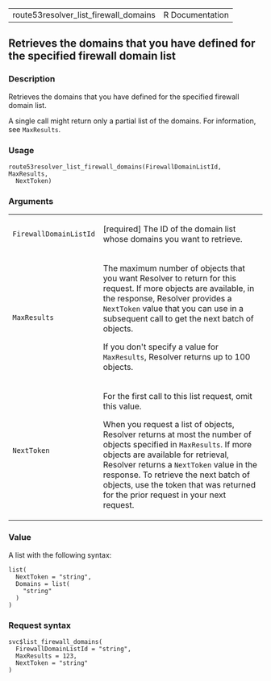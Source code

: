 <table style="width: 100%;">
<tbody>
<tr class="odd">
<td>route53resolver_list_firewall_domains</td>
<td style="text-align: right;">R Documentation</td>
</tr>
</tbody>
</table>

## Retrieves the domains that you have defined for the specified firewall domain list

### Description

Retrieves the domains that you have defined for the specified firewall
domain list.

A single call might return only a partial list of the domains. For
information, see `MaxResults`.

### Usage

    route53resolver_list_firewall_domains(FirewallDomainListId, MaxResults,
      NextToken)

### Arguments

<table>
<colgroup>
<col style="width: 35%" />
<col style="width: 65%" />
</colgroup>
<tbody>
<tr class="odd">
<td><code
id="route53resolver_list_firewall_domains_:_FirewallDomainListId">FirewallDomainListId</code></td>
<td><p>[required] The ID of the domain list whose domains you want to
retrieve.</p></td>
</tr>
<tr class="even">
<td><code
id="route53resolver_list_firewall_domains_:_MaxResults">MaxResults</code></td>
<td><p>The maximum number of objects that you want Resolver to return
for this request. If more objects are available, in the response,
Resolver provides a <code>NextToken</code> value that you can use in a
subsequent call to get the next batch of objects.</p>
<p>If you don't specify a value for <code>MaxResults</code>, Resolver
returns up to 100 objects.</p></td>
</tr>
<tr class="odd">
<td><code
id="route53resolver_list_firewall_domains_:_NextToken">NextToken</code></td>
<td><p>For the first call to this list request, omit this value.</p>
<p>When you request a list of objects, Resolver returns at most the
number of objects specified in <code>MaxResults</code>. If more objects
are available for retrieval, Resolver returns a <code>NextToken</code>
value in the response. To retrieve the next batch of objects, use the
token that was returned for the prior request in your next
request.</p></td>
</tr>
</tbody>
</table>

### Value

A list with the following syntax:

    list(
      NextToken = "string",
      Domains = list(
        "string"
      )
    )

### Request syntax

    svc$list_firewall_domains(
      FirewallDomainListId = "string",
      MaxResults = 123,
      NextToken = "string"
    )
